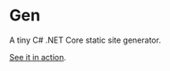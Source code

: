 # Gen

A tiny C# .NET Core static site generator.

[See it in action](https://e-wipond.github.io/Gen/).
